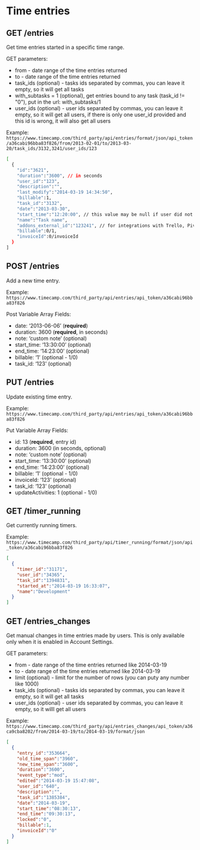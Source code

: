 Time entries
======

GET /entries
----------

Get time entries started in a specific time range.

GET parameters:
* from - date range of the time entries returned
* to - date range of the time entries returned
* task_ids (optional) - tasks ids separated by commas, you can leave it empty, so it will get all tasks
* with_subtasks = 1 (optional), get entries bound to any task (task_id != "0"), put in the url: with_subtasks/1
* user_ids (optional) - user ids separated by commas, you can leave it empty, so it will get all users, if there is only one user_id provided and this id is wrong, it will also get all users


Example:
`https://www.timecamp.com/third_party/api/entries/format/json/api_token/a36cabi96bba83f826/from/2013-02-01/to/2013-03-20/task_ids/3132,3241/user_ids/123`

```bash
[
  {
    "id":"3621",
    "duration":"3600", // in seconds
    "user_id":"123",
    "description":"",
    "last_modify":"2014-03-19 14:34:50",
    "billable":1,
    "task_id":"3132",
    "date":"2013-03-30",
    "start_time":"12:20:00", // this value may be null if user did not specify time frame
    "name":"Task name",
    "addons_external_id":"123241", // for integrations with Trello, Pivotal Tracker, etc., "0" if no integration
    "billable":0/1,
    "invoiceId":0/invoiceId
  }
]
```

POST /entries
----------

Add a new time entry.

Example:
`https://www.timecamp.com/third_party/api/entries/api_token/a36cabi96bba83f826`

Post Variable Array Fields:
* date: ‘2013-06-06’ (__required__)
* duration: 3600 (__required__, in seconds)
* note: ‘custom note’ (optional)
* start_time: ‘13:30:00’ (optional)
* end_time: ‘14:23:00’ (optional)
* billable: ‘1’ (optional - 1/0)
* task_id: ‘123’ (optional)

PUT /entries
----------

Update existing time entry.

Example:
`https://www.timecamp.com/third_party/api/entries/api_token/a36cabi96bba83f826`

Put Variable Array Fields:
* id: 13 (__required__, entry id)
* duration: 3600 (in seconds, optional)
* note: ‘custom note’ (optional)
* start_time: ‘13:30:00’ (optional)
* end_time: ‘14:23:00’ (optional)
* billable: ‘1’ (optional - 1/0)
* invoiceId: ‘123’ (optional)
* task_id: ‘123’ (optional)
* updateActivities: 1 (optional - 1/0)

GET /timer_running
----------

Get currently running timers.

Example:
`https://www.timecamp.com/third_party/api/timer_running/format/json/api_token/a36cabi96bba83f826`

```json
[
  {
    "timer_id":"31171",
    "user_id":"34365",
    "task_id":"1394831",
    "started_at":"2014-03-19 16:33:07",
    "name":"Development"
  }
]
```

GET /entries_changes
----------

Get manual changes in time entries made by users. This is only available only when it is enabled in Account Settings.

GET parameters:
* from - date range of the time entries returned like 2014-03-19
* to - date range of the time entries returned like 2014-03-19
* limit (optional) - limit for the number of rows (you can puty any number like 1000)
* task_ids (optional) - tasks ids separated by commas, you can leave it empty, so it will get all tasks
* user_ids (optional) - user ids separated by commas, you can leave it empty, so it willl get all users

Example:
`https://www.timecamp.com/third_party/api/entries_changes/api_token/a36ca9cba8202/from/2014-03-19/to/2014-03-19/format/json`

```json
[
  {
    "entry_id":"353664",
    "old_time_span":"3960",
    "new_time_span":"3600",
    "duration":"3600",
    "event_type":"mod",
    "edited":"2014-03-19 15:47:08",
    "user_id":"640",
    "description":"",
    "task_id":"1385384",
    "date":"2014-03-19",
    "start_time":"08:30:13",
    "end_time":"09:30:13",
    "locked":"0",
    "billable":1,
    "invoiceId":"0"
  }
]
```

